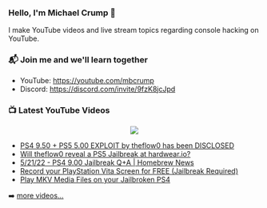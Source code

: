 ### Hello, I'm Michael Crump 👋

I make YouTube videos and live stream topics regarding console hacking on YouTube. 

### 📬 Join me and we'll learn together

- YouTube: https://youtube.com/mbcrump
- Discord: https://discord.com/invite/9fzK8jcJpd

### 📺 Latest YouTube Videos

<div align="center">

[<img src="https://img.shields.io/badge/-Subscribe-red?style=for-the-badge&logo=youtube&logoColor=white"/>](https://www.youtube.com/c/mbcrump?sub_confirmation=1)

</div>

<!-- YOUTUBE:START -->
- [PS4 9.50 + PS5 5.00 EXPLOIT by theflow0 has been DISCLOSED](https://www.youtube.com/watch?v=g8wl_hGbkZU)
- [Will theflow0 reveal a PS5 Jailbreak at hardwear.io?](https://www.youtube.com/watch?v=xXXx_ecAh9Q)
- [5/21/22 - PS4 9.00 Jailbreak Q+A | Homebrew News](https://www.youtube.com/watch?v=-BBg99sS5WI)
- [Record your PlayStation Vita Screen for FREE &lpar;Jailbreak Required&rpar;](https://www.youtube.com/watch?v=hE40Vx1vtU4)
- [Play MKV Media Files on your Jailbroken PS4](https://www.youtube.com/watch?v=DD_MnI-R0Js)
<!-- YOUTUBE:END -->

➡️ [more videos...](https://youtube.com/mbcrump)

